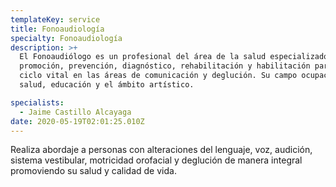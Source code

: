 ```yaml
---
templateKey: service
title: Fonoaudiología
specialty: Fonoaudiología
description: >+
  El Fonoaudiólogo es un profesional del área de la salud especializado en
  promoción, prevención, diagnóstico, rehabilitación y habilitación para todo el
  ciclo vital en las áreas de comunicación y deglución. Su campo ocupacional es
  salud, educación y el ámbito artístico.

specialists:
  - Jaime Castillo Alcayaga
date: 2020-05-19T02:01:25.010Z
---
```

Realiza abordaje a personas con alteraciones del lenguaje, voz, audición, sistema vestibular, motricidad orofacial y deglución de manera integral promoviendo su salud y calidad de vida.